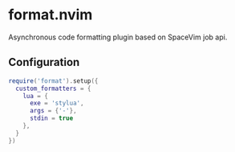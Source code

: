 # format.nvim

Asynchronous code formatting plugin based on SpaceVim job api.

## Configuration

```lua
require('format').setup({
  custom_formatters = {
    lua = {
      exe = 'stylua',
      args = {'-'},
      stdin = true
    },
  }
})
```
